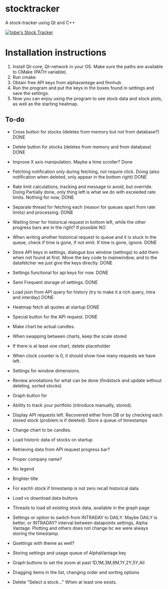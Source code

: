# stocktracker
A stock-tracker using Qt and C++

[![tobe's Stock Tracker](https://github.com/tobe2098/stock-tracker/actions/workflows/build.yml/badge.svg)](https://github.com/tobe2098/stock-tracker/actions/workflows/build.yml)

# Installation instructions

1. Install Qt-core, Qt-network in your OS. Make sure the paths are available to CMake (PATH variable).
2. Run cmake
3. Obtain free API keys from alphavantage and finnhub.
4. Run the program and put the keys in the boxes found in settings and save the settings.
5. Now you can enjoy using the program to see stock data and stock plots, as well as the starting heatmap.

## To-do
<!-- - [ ] If the stock is not found, search the database for it and add it to tracked stocks. For now that cannot happen because we load all on startup. -->


- Cross button for stocks (deletes from memory but not from database?) DONE
- Delete button for stocks (deletes from memory and from database) DONE
- Improve X axis manipulation. Maybe a time scroller? Done
- Fetching notification only during fetching, not require click. Doing (also notification when deleted, only appear in  the bottom right) DONE
- Rate limit calculations, tracking and message to avoid, but override. Doing Partially done, only thing left is what we do with exceeded rate limits. Nothing for now, DONE
- Separate thread for fetching each (reason for queues apart from rate limits) and processing. DONE
- Waiting timer for historical request in bottom left, while the other progress bars are in the right? If possible NO
- When writing another historical request to queue and it is stuck in the queue, check if time is gone, if not emit. If time is gone, ignore. DONE
- Store API keys in settings, dialogue box window (settings) to add them when not found at first. Move the key code to mainwindow, and to the datafetcher we just give the keys directly. DONE
- Settings functional for api keys for now. DONE
- Semi Frequent storage of settings. DONE
- Load json from API query for history (try to make it a rich query, intra and interday) DONE
- Heatmap fetch all quotes at startup DONE
- Special button for the API request. DONE

- Make chart be actual candles.
- When swapping between charts, keep the scale stored
- If there is at least one chart, delete placeholder
- When clock counter is 0, it should show how many requests we have left.
- Settings for window dimensions.
- Review annotations for what can be done (findstock and update without deleting, sorted stocks)
- Graph button for
- Ability to track your portfolio (introduce manually, stored).
- Display API requests left. Recovered either from DB or by checking each stored stock (problem is if deleted). Store a queue of timestamps
- Change chart to be candles.
- Load historic data of stocks on startup
- Retrieving data from API request progress bar?
- Proper company name?
- No legend
- Brighter title
- For eachh stock if timestamp is not zero recall historical data
- Load vs download data buttons
- Threads to load all existing stock data, available in the graph page
- Settings or option to switch from INTRADAY to DAILY. Maybe DAILY is better, or INTRADAY? interval between datapoints settings, Alpha Vantage. Plotting and others does not change bc we were always storing the timestamp.
- Qsettings with theme as well?
- Storing settings and usage queue of AlphaVantage key

- Graph buttons to set the zoom at past 1D,1M,3M,6M,1Y,2Y,5Y,All

- Dragging items in the list, changing order and sorting options
- Delete "Select a stock..." When at least one exists.

